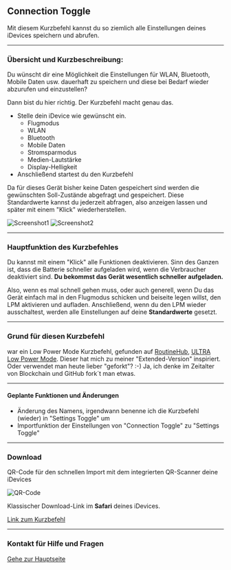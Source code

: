 ## Connection Toggle

Mit diesem Kurzbefehl kannst du so ziemlich alle Einstellungen deines iDevices speichern und abrufen.

---
###  Übersicht und Kurzbeschreibung:

Du wünscht dir eine Möglichkeit die Einstellungen für WLAN, Bluetooth, Mobile Daten usw. dauerhaft zu speichern und diese bei Bedarf wieder abzurufen und einzustellen?

Dann bist du hier richtig. Der Kurzbefehl macht genau das.

+ Stelle dein iDevice wie gewünscht ein.
  - Flugmodus
  - WLAN
  - Bluetooth
  - Mobile Daten
  - Stromsparmodus
  - Medien-Lautstärke
  - Display-Helligkeit
+ Anschließend startest du den Kurzbefehl

Da für dieses Gerät bisher keine Daten gespeichert sind werden die gewünschten Soll-Zustände abgefragt und gespeichert.
Diese Standardwerte kannst du jederzeit abfragen, also anzeigen lassen und später mit einem "Klick" wiederherstellen.

![Screenshot1](images/Screenshot_Connection_Toggle1.png?resize=200)  ![Screenshot2](images/Screenshot_Connection_Toggle2.png?resize=200)

---
### Hauptfunktion des Kurzbefehles

 Du kannst mit einem "Klick" alle Funktionen deaktivieren. Sinn des Ganzen ist, dass die Batterie schneller aufgeladen wird, wenn die Verbraucher deaktiviert sind. **Du bekommst das Gerät wesentlich schneller aufgeladen.**

Also, wenn es mal schnell gehen muss, oder auch generell, wenn Du das Gerät einfach mal in den Flugmodus schicken und beiseite legen willst, den LPM aktivieren und aufladen. Anschließend, wenn du den LPM wieder ausschaltest, werden alle Einstellungen auf deine **Standardwerte** gesetzt.

---
### Grund für diesen Kurzbefehl

war ein Low Power Mode Kurzbefehl, gefunden auf [RoutineHub](https://routinehub.co/), [ULTRA Low Power Mode](https://routinehub.co/shortcut/1887). Dieser hat mich zu meiner "Extended-Version" inspiriert. Oder verwendet man heute lieber "geforkt"? :-) Ja, ich denke im Zeitalter von Blockchain und GitHub fork´t man etwas.

---
#### Geplante Funktionen und Änderungen

+ Änderung des Namens, irgendwann benenne ich die Kurzbefehl (wieder) in "Settings Toggle" um
+ Importfunktion der Einstellungen von "Connection Toggle" zu "Settings Toggle"

---
### Download

QR-Code für den schnellen Import mit dem integrierten QR-Scanner deine iDevices

![QR-Code](images//Bild.png?resize=300&classes=caption "Link zum Download / Import in der Kurzbefehle-App")

Klassischer Download-Link im **Safari** deines iDevices.

[Link zum Kurzbefehl](https://www.icloud.com/shortcuts/f0c2cea1625c4bc49384a9326be1cbe1)

---
### Kontakt für Hilfe und Fragen

[Gehe zur Hauptseite](https://github.com/P8DFxKfyJB/MeinUpdatKit/blob/master/README.md#kontakt-und-support)
